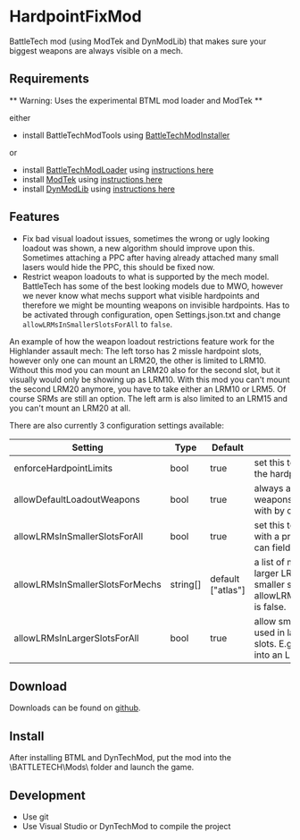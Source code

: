 # HardpointFixMod
BattleTech mod (using ModTek and DynModLib) that makes sure your biggest weapons are always visible on a mech.

## Requirements
** Warning: Uses the experimental BTML mod loader and ModTek **

either
* install BattleTechModTools using [BattleTechModInstaller](https://github.com/CptMoore/BattleTechModTools/releases)

or
* install [BattleTechModLoader](https://github.com/Mpstark/BattleTechModLoader/releases) using [instructions here](https://github.com/Mpstark/BattleTechModLoader)
* install [ModTek](https://github.com/Mpstark/ModTek/releases) using [instructions here](https://github.com/Mpstark/ModTek)
* install [DynModLib](https://github.com/CptMoore/DynModLib/releases) using [instructions here](https://github.com/CptMoore/DynModLib)

## Features

- Fix bad visual loadout issues, sometimes the wrong or ugly looking loadout was shown, a new algorithm should improve upon this.
  Sometimes attaching a PPC after having already attached many small lasers would hide the PPC, this should be fixed now.
- Restrict weapon loadouts to what is supported by the mech model.
  BattleTech has some of the best looking models due to MWO, however we never know what mechs support what visible hardpoints and therefore we might be mounting weapons on invisible hardpoints.
  Has to be activated through configuration, open Settings.json.txt and change `allowLRMsInSmallerSlotsForAll` to `false`.


An example of how the weapon loadout restrictions feature work for the Highlander assault mech:
The left torso has 2 missle hardpoint slots, however only one can mount an LRM20, the other is limited to LRM10. Without this mod you can mount an LRM20 also for the second slot, but it visually would only be showing up as LRM10. With this mod you can't mount the second LRM20 anymore, you have to take either an LRM10 or LRM5. Of course SRMs are still an option.
The left arm is also limited to an LRM15 and you can't mount an LRM20 at all.

There are also currently 3 configuration settings available:

Setting | Type | Default | Description
--- | --- | --- | ---
enforceHardpointLimits | bool | true | set this to false to deactivate the hardpoint limits in mechlab
allowDefaultLoadoutWeapons | bool | true | always allow to reattach weapons the mech comes with by default
allowLRMsInSmallerSlotsForAll | bool | true | set this to false so only mechs with a proper sized hardpoint can field an LRM20.
allowLRMsInSmallerSlotsForMechs | string[] | default ["atlas"] | a list of mechs that can field larger LRM sizes even in smaller slots, even if allowLRMsInSmallerSlotsForAll is false.
allowLRMsInLargerSlotsForAll | bool | true | allow smaller sized LRMs to be used in larger sized hardpoint slots. E.g. an LRM10 should fit into an LRM20 slot.

## Download

Downloads can be found on [github](https://github.com/CptMoore/HardpointFixMod/releases).

## Install

After installing BTML and DynTechMod, put the mod into the \BATTLETECH\Mods\ folder and launch the game.

## Development

* Use git
* Use Visual Studio or DynTechMod to compile the project
